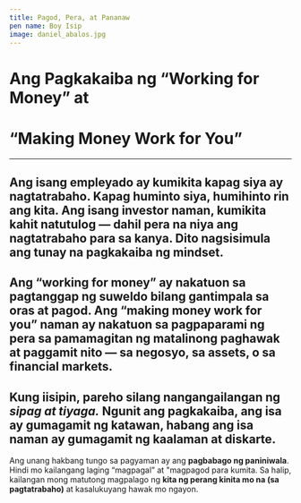 ```yaml
---
title: Pagod, Pera, at Pananaw
pen name: Boy Isip
image: daniel_abalos.jpg
---
```


# Ang Pagkakaiba ng “Working for Money” at 
# “Making Money Work for You”

---

Ang isang **empleyado** ay kumikita kapag siya ay **nagtatrabaho.** 
Kapag huminto siya, humihinto rin ang kita. Ang isang **investor** 
naman, kumikita **kahit natutulog** — dahil **pera na niya ang 
nagtatrabaho para sa kanya.** Dito nagsisimula ang tunay na 
pagkakaiba ng **mindset.**
---
Ang **“working for money”** ay nakatuon sa pagtanggap ng **suweldo** 
bilang gantimpala sa oras at pagod. Ang **“making money work 
for you”** naman ay nakatuon sa pagpaparami ng pera sa 
pamamagitan ng matalinong paghawak at paggamit nito — sa negosyo, sa 
assets, o sa financial markets.
---
Kung iisipin, pareho silang nangangailangan ng *sipag at tiyaga.* 
Ngunit ang pagkakaiba, ang isa ay gumagamit ng **katawan**, 
habang ang isa naman ay gumagamit ng **kaalaman at diskarte.**
---
Ang unang hakbang tungo sa pagyaman ay ang **pagbabago ng 
paniniwala**. Hindi mo kailangang laging “magpagal” at "magpagod para kumita. 
Sa halip, kailangan mong matutong magpalago ng **kita ng
perang kinita mo na (sa pagtatrabaho)** at kasalukuyang hawak mo ngayon.

